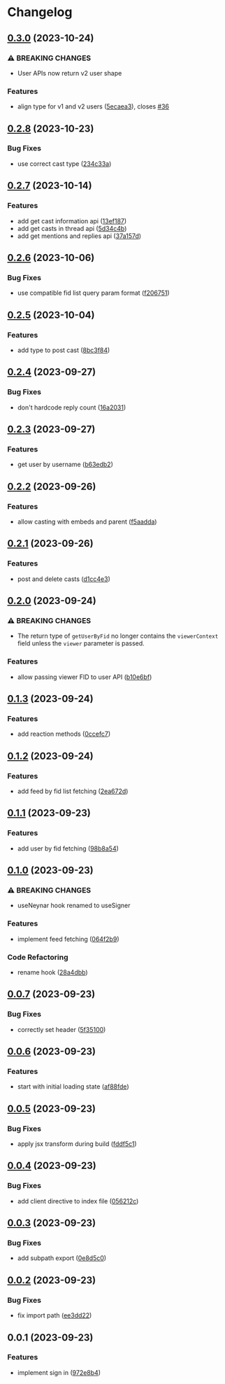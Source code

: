 # Changelog

## [0.3.0](https://github.com/alex-grover/neynar-next/compare/v0.2.8...v0.3.0) (2023-10-24)


### ⚠ BREAKING CHANGES

* User APIs now return v2 user shape

### Features

* align type for v1 and v2 users ([5ecaea3](https://github.com/alex-grover/neynar-next/commit/5ecaea33fbc4d8dc761da336420e0b6b14dfb04f)), closes [#36](https://github.com/alex-grover/neynar-next/issues/36)

## [0.2.8](https://github.com/alex-grover/neynar-next/compare/v0.2.7...v0.2.8) (2023-10-23)


### Bug Fixes

* use correct cast type ([234c33a](https://github.com/alex-grover/neynar-next/commit/234c33a7429b2b032dae302548e8ed18739a100d))

## [0.2.7](https://github.com/alex-grover/neynar-next/compare/v0.2.6...v0.2.7) (2023-10-14)


### Features

* add get cast information api ([13ef187](https://github.com/alex-grover/neynar-next/commit/13ef1874c733cd3419c3d99de4c2007f5706d82e))
* add get casts in thread api ([5d34c4b](https://github.com/alex-grover/neynar-next/commit/5d34c4bcfc33db41691b39eb2455fcc41f200556))
* add get mentions and replies api ([37a157d](https://github.com/alex-grover/neynar-next/commit/37a157d0f62685971e701d436236445ac922cb7c))

## [0.2.6](https://github.com/alex-grover/neynar-next/compare/v0.2.5...v0.2.6) (2023-10-06)


### Bug Fixes

* use compatible fid list query param format ([f206751](https://github.com/alex-grover/neynar-next/commit/f2067511383c756ae3c82b20613f9800b606378a))

## [0.2.5](https://github.com/alex-grover/neynar-next/compare/v0.2.4...v0.2.5) (2023-10-04)


### Features

* add type to post cast ([8bc3f84](https://github.com/alex-grover/neynar-next/commit/8bc3f84933f9d54b4e2739b3c2c38c3592c749fe))

## [0.2.4](https://github.com/alex-grover/neynar-next/compare/v0.2.3...v0.2.4) (2023-09-27)


### Bug Fixes

* don't hardcode reply count ([16a2031](https://github.com/alex-grover/neynar-next/commit/16a203159d396258c2fe867fb09bc6fa4d83eec4))

## [0.2.3](https://github.com/alex-grover/neynar-next/compare/v0.2.2...v0.2.3) (2023-09-27)


### Features

* get user by username ([b63edb2](https://github.com/alex-grover/neynar-next/commit/b63edb220facc1f440b0e932ffd5478b3415c607))

## [0.2.2](https://github.com/alex-grover/neynar-next/compare/v0.2.1...v0.2.2) (2023-09-26)


### Features

* allow casting with embeds and parent ([f5aadda](https://github.com/alex-grover/neynar-next/commit/f5aadda29c4185757980d1b562d3828466d1d9e4))

## [0.2.1](https://github.com/alex-grover/neynar-next/compare/v0.2.0...v0.2.1) (2023-09-26)


### Features

* post and delete casts ([d1cc4e3](https://github.com/alex-grover/neynar-next/commit/d1cc4e35d7ac5633b2cb533d72f3bd625c8f0e2d))

## [0.2.0](https://github.com/alex-grover/neynar-next/compare/v0.1.3...v0.2.0) (2023-09-24)


### ⚠ BREAKING CHANGES

* The return type of `getUserByFid` no longer contains the `viewerContext` field unless the `viewer` parameter is passed.

### Features

* allow passing viewer FID to user API ([b10e6bf](https://github.com/alex-grover/neynar-next/commit/b10e6bfad311a0e1cefa77b7f51e6e3a03be15ba))

## [0.1.3](https://github.com/alex-grover/neynar-next/compare/v0.1.2...v0.1.3) (2023-09-24)


### Features

* add reaction methods ([0ccefc7](https://github.com/alex-grover/neynar-next/commit/0ccefc7549b57ed809ce25f0e04d2164797ec765))

## [0.1.2](https://github.com/alex-grover/neynar-next/compare/v0.1.1...v0.1.2) (2023-09-24)


### Features

* add feed by fid list fetching ([2ea672d](https://github.com/alex-grover/neynar-next/commit/2ea672d87a39526b1831644e709176d35ee10630))

## [0.1.1](https://github.com/alex-grover/neynar-next/compare/v0.1.0...v0.1.1) (2023-09-23)


### Features

* add user by fid fetching ([98b8a54](https://github.com/alex-grover/neynar-next/commit/98b8a5420d967ae2c736640bbbe608a253fce844))

## [0.1.0](https://github.com/alex-grover/neynar-next/compare/v0.0.7...v0.1.0) (2023-09-23)


### ⚠ BREAKING CHANGES

* useNeynar hook renamed to useSigner

### Features

* implement feed fetching ([064f2b9](https://github.com/alex-grover/neynar-next/commit/064f2b965dcca0198acbcfc22d885e1096121ff3))


### Code Refactoring

* rename hook ([28a4dbb](https://github.com/alex-grover/neynar-next/commit/28a4dbb112525103866c54bef8d63b15e674632f))

## [0.0.7](https://github.com/alex-grover/neynar-next/compare/v0.0.6...v0.0.7) (2023-09-23)


### Bug Fixes

* correctly set header ([5f35100](https://github.com/alex-grover/neynar-next/commit/5f35100f38a3e14b6d218126272e8dc6b293b820))

## [0.0.6](https://github.com/alex-grover/neynar-next/compare/v0.0.5...v0.0.6) (2023-09-23)


### Features

* start with initial loading state ([af88fde](https://github.com/alex-grover/neynar-next/commit/af88fde722177104aa73a283239f0c2c4ce67688))

## [0.0.5](https://github.com/alex-grover/neynar-next/compare/v0.0.4...v0.0.5) (2023-09-23)


### Bug Fixes

* apply jsx transform during build ([fddf5c1](https://github.com/alex-grover/neynar-next/commit/fddf5c11a305e6b830d8fa622555ef82c95788b6))

## [0.0.4](https://github.com/alex-grover/neynar-next/compare/v0.0.3...v0.0.4) (2023-09-23)


### Bug Fixes

* add client directive to index file ([056212c](https://github.com/alex-grover/neynar-next/commit/056212c9723a8eb87264899e542e5cd13cadb4b4))

## [0.0.3](https://github.com/alex-grover/neynar-next/compare/v0.0.2...v0.0.3) (2023-09-23)


### Bug Fixes

* add subpath export ([0e8d5c0](https://github.com/alex-grover/neynar-next/commit/0e8d5c0762538290cbfccaac6cee7dc65d96e80e))

## [0.0.2](https://github.com/alex-grover/neynar-next/compare/v0.0.1...v0.0.2) (2023-09-23)


### Bug Fixes

* fix import path ([ee3dd22](https://github.com/alex-grover/neynar-next/commit/ee3dd227a27326c0d64d17ea9b63389898aac1ac))

## 0.0.1 (2023-09-23)


### Features

* implement sign in ([972e8b4](https://github.com/alex-grover/neynar-next/commit/972e8b4ac498d329e73e7dbbc390ed8c04f87639))
